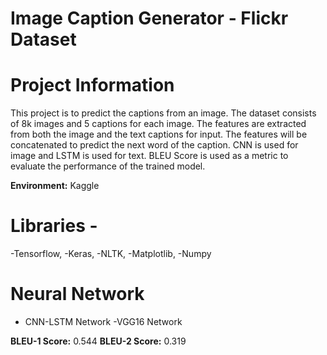 # Image Caption Generator - Flickr Dataset



# Project Information

This project is to predict the captions from an  image. The dataset consists of 8k images and 5 captions for each image. The features are extracted from both the image and the text captions for input. The features will be concatenated to predict the next word of the caption. CNN is used for image and LSTM is used for text. BLEU Score is used as a metric to evaluate the performance of the trained model.




**Environment:** Kaggle

# Libraries - 
-Tensorflow, 
-Keras, 
-NLTK, 
-Matplotlib, 
-Numpy


# Neural Network

- CNN-LSTM Network
-VGG16 Network
 
  
**BLEU-1 Score:** 0.544
**BLEU-2 Score:** 0.319
